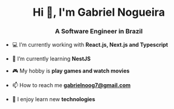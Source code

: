 <h1 align="center">Hi 👋, I'm Gabriel Nogueira</h1>
<h3 align="center">A Software Engineer in Brazil</h3>

<!-- - 💻 I’m currently working on [R2U](https://github.com/r2u-io) -->

- 💻 I’m currently working with **React.js, Next.js and Typescript**

- 🌱 I’m currently learning **NestJS**

- 🎮 My hobby is **play games and watch movies**

- 📫 How to reach me **gabrielnoog7@gmail.com**

<!-- - 🍃 I like observe **nature** -->

- 🚀 I enjoy learn new **technologies**

<br>
<!-- <p align="left">
  <img src="https://github-readme-stats.vercel.app/api?username=gabrielnogueirabr&show_icons=true&theme=tokyonight&locale=en&layout=compact" alt="gabrielnogueirabr" />
  <img src="https://github-readme-stats.vercel.app/api/top-langs?username=gabrielnogueirabr&show_icons=true&theme=tokyonight&locale=en&layout=compact" alt="gabrielnogueirabr" />
</p> -->
